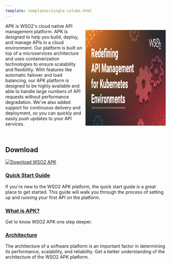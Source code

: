 ```yaml
---
template: templates/single-column.html
---
```

<div class="homePage">
    <div class="section01">
        <div class="leftContent">
            <div class="md-main .md-content " style="float:right; width: 55%; align:right;  flex-shrink: 0;min-width: 40%; max-height: 100%; max-width:50%; margin-left:10px; margin-top:20px">
            <a href="https://wso2.com/blogs/thesource/announcing-wso2-api-platform-for-kubernetes/">
                <img src="assets/img/apk-blog.png" title="WSO2 APK Blog" width="800" height="300" alt="WSO2 APK Blog"/>
            </a>
            </div>
            <p>
                APK is WSO2's cloud native API management platform. APK is designed to help you build, deploy, and manage APIs in a cloud environment. Our platform is built on top of a microservices architecture and uses containerization technologies to ensure scalability and flexibility. With features like automatic failover and load balancing, our APK platform is designed to be highly available and able to handle large numbers of API requests without performance degradation. We've also added support for continuous delivery and deployment, so you can quickly and easily push updates to your API services.
            </p>
            </br>
            <h2>Download</h2>
            <a href="https://github.com/wso2/apk/releases">
                <img src="../assets/img/download-apk.png" title="Download WSO2 APK" width="90" alt="Download WSO2 APK"/>
            </a>
        </div>
        <!--<div class="md-main .md-content " style="float:right; width: 55%; align:right;  flex-shrink: 0;min-width: 40%; max-height: 100%; max-width:50%; margin-left:10px; margin-top:20px">
        < IMAGE >
        </div>-->
    </div>
    <div class="section02">
        <!--<h3>APK in a Nutshell</h3>-->
        <div class="linkWrapper">
            <div class="linkSet2" onclick="location.href='../get-started/quick-start-guide';">
                <a href="../get-started/quick-start-guide"><h3>Quick Start Guide</h3></a>
                <p>
                    If you're new to the WSO2 APK platform, the quick start guide is a great place to get started. This guide will walk you through the process of setting up and running your first API on the platform.
                </p>
            </div>
            <!--<div class="linkSet2 middle" onclick="location.href='../restapi/overview';">
                <img src="../assets/img/home/landing-page/write-your-first-integration-service.svg" title="Lorem ipsum" width="75" alt="Lorem ipsum"/>
                <a href="/get-started/quick-start-guide"><h3>Basic Flow</h3></a>
                <p>
                    The basic flow guide for the WSO2 APK platform provides step-by-step tutorials for developing, managing and publishing APIs.
                </p>
            </div>-->
            <div class="linkSet2 middle" onclick="location.href='../about-apk/what-is-apk';">
                <a href="../about-apk/what-is-apk"><h3>What is APK?</h3></a>
                <p>
                    <!--The basic flow guide for the WSO2 APK platform provides step-by-step tutorials for developing, managing and publishing APIs.-->
                    Get to know WSO2 APK one step deeper.
                </p>
            </div>
            <div class="linkSet2 last" onclick="location.href='../about-apk/architecture';">
                <a href="../about-apk/architecture"><h3>Architecture</h3></a>
                <p>
                    The architecture of a software platform is an important factor in determining its performance, scalability, and reliability. Get a better understanding of the architecture of the WSO2 APK platform.
                </p>
            </div>
        </div>
    </div>
<!--    <div class="section03">
        <div class="linkSet2" onclick="location.href='../get-started/overview';">
            <h3>Overview</h3>
            <p>
                Lorem ipsum dolor sit amet, consectetuer adipiscing elit.
            </p>
            <a href='../get-started/overview'><h4>Read a Short Overview</h4></a>
        </div>
        <div class="linkSet2 middle" onclick="location.href='../about-apk/key-concepts/key-concept';">
            <h3>Concepts</h3>
            <p>
                Lorem ipsum dolor sit amet, consectetuer adipiscing elit.
            </p>
            <a href='../about-apk/key-concepts/key-concept'><h4>Understand the Concepts</h4></a>
        </div>
        <div class="linkSet2 last" onclick="location.href='/about-apk/architecture';">
            <h3>Architecture</h3>
            <p>
                The architecture of a software platform is an important factor in determining its performance, scalability, and reliability. Get a better understanding of the architecture of the WSO2 APK platform.
            </p>
            <a href='/about-apk/architecture'><h4>View Architecture</h4></a>
        </div>
    </div>-->
</div>
